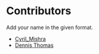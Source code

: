 # Contributors

Add your name in the given format.

* [Cyril_Mishra](https://github.com/CyrilMishra)
* [Dennis Thomas](https://github.com/DNA5769/)

